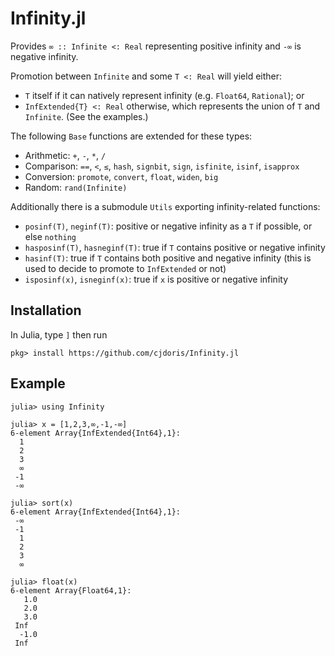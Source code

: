 # Infinity.jl

Provides `∞ :: Infinite <: Real` representing positive infinity and `-∞` is negative infinity.

Promotion between `Infinite` and some `T <: Real` will yield either:
* `T` itself if it can natively represent infinity (e.g. `Float64`, `Rational`); or
* `InfExtended{T} <: Real` otherwise, which represents the union of `T` and `Infinite`. (See the examples.)

The following `Base` functions are extended for these types:
* Arithmetic: `+`, `-`, `*`, `/`
* Comparison: `==`, `<`, `≤`, `hash`, `signbit`, `sign`, `isfinite`, `isinf`, `isapprox`
* Conversion: `promote`, `convert`, `float`, `widen`, `big`
* Random: `rand(Infinite)`

Additionally there is a submodule `Utils` exporting infinity-related functions:
* `posinf(T)`, `neginf(T)`: positive or negative infinity as a `T` if possible, or else `nothing`
* `hasposinf(T)`, `hasneginf(T)`: true if `T` contains positive or negative infinity
* `hasinf(T)`: true if `T` contains both positive and negative infinity (this is used to decide to promote to `InfExtended` or not)
* `isposinf(x)`, `isneginf(x)`: true if `x` is positive or negative infinity

## Installation

In Julia, type `]` then run

```
pkg> install https://github.com/cjdoris/Infinity.jl
```

## Example

```
julia> using Infinity

julia> x = [1,2,3,∞,-1,-∞]
6-element Array{InfExtended{Int64},1}:
  1
  2
  3
  ∞
 -1
 -∞

julia> sort(x)
6-element Array{InfExtended{Int64},1}:
 -∞
 -1
  1
  2
  3
  ∞

julia> float(x)
6-element Array{Float64,1}:
   1.0
   2.0
   3.0
 Inf
  -1.0
 Inf
```